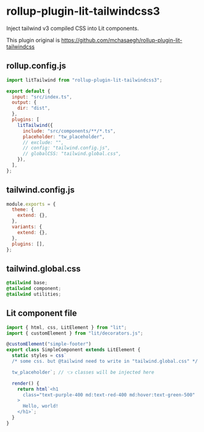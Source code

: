 # rollup-plugin-lit-tailwindcss3

Inject tailwind v3 compiled CSS into Lit components.

This plugin original is https://github.com/mchasaegh/rollup-plugin-lit-tailwindcss

## rollup.config.js

```js
import litTailwind from "rollup-plugin-lit-tailwindcss3";

export default {
  input: "src/index.ts",
  output: {
    dir: "dist",
  },
  plugins: [
    litTailwind({
      include: "src/components/**/*.ts",
      placeholder: "tw_placeholder",
      // exclude: "",
      // config: "tailwind.config.js",
      // globalCSS: "tailwind.global.css",
    }),
  ],
};
```

## tailwind.config.js

```js
module.exports = {
  theme: {
    extend: {},
  },
  variants: {
    extend: {},
  },
  plugins: [],
};
```

## tailwind.global.css

```css
@tailwind base;
@tailwind component;
@tailwind utilities;
```

## Lit component file

```ts
import { html, css, LitElement } from "lit";
import { customElement } from "lit/decorators.js";

@customElement("simple-footer")
export class SimpleComponent extends LitElement {
  static styles = css`
  /* some css. but @tailwind need to write in "tailwind.global.css" */

  tw_placeholder`; // 👈 classes will be injected here

  render() {
    return html`<h1
      class="text-purple-400 md:text-red-400 md:hover:text-green-500"
    >
      Hello, world!
    </h1>`;
  }
}
```
